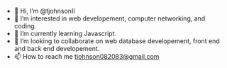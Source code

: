 - 👋 Hi, I’m @tjohnsonII
- 👀 I’m interested in web developement, computer networking, and coding.
- 🌱 I’m currently learning Javascript.
- 💞️ I’m looking to collaborate on web database developement, front end and back end developement.
- 📫 How to reach me tjohnson082083@gmail.com

<!---
tjohnsonII/tjohnsonII is a ✨ special ✨ repository because its `README.md` (this file) appears on your GitHub profile.
You can click the Preview link to take a look at your changes.
--->
